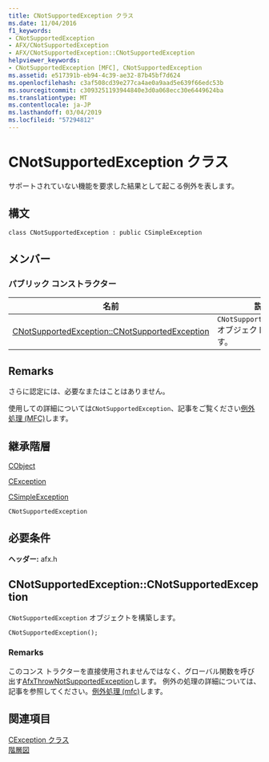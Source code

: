 ```yaml
---
title: CNotSupportedException クラス
ms.date: 11/04/2016
f1_keywords:
- CNotSupportedException
- AFX/CNotSupportedException
- AFX/CNotSupportedException::CNotSupportedException
helpviewer_keywords:
- CNotSupportedException [MFC], CNotSupportedException
ms.assetid: e517391b-eb94-4c39-ae32-87b45bf7d624
ms.openlocfilehash: c3af508cd39e277ca4ae0a9aad5e639f66edc53b
ms.sourcegitcommit: c3093251193944840e3d0a068ecc30e6449624ba
ms.translationtype: MT
ms.contentlocale: ja-JP
ms.lasthandoff: 03/04/2019
ms.locfileid: "57294812"
---
```

# <a name="cnotsupportedexception-class"></a>CNotSupportedException クラス

サポートされていない機能を要求した結果として起こる例外を表します。

## <a name="syntax"></a>構文

```
class CNotSupportedException : public CSimpleException
```

## <a name="members"></a>メンバー

### <a name="public-constructors"></a>パブリック コンストラクター

|名前|説明|
|----------|-----------------|
|[CNotSupportedException::CNotSupportedException](#cnotsupportedexception)|`CNotSupportedException` オブジェクトを構築します。|

## <a name="remarks"></a>Remarks

さらに認定には、必要なまたはことはありません。

使用しての詳細については`CNotSupportedException`、記事をご覧ください[例外処理 (MFC)](../../mfc/exception-handling-in-mfc.md)します。

## <a name="inheritance-hierarchy"></a>継承階層

[CObject](../../mfc/reference/cobject-class.md)

[CException](../../mfc/reference/cexception-class.md)

[CSimpleException](../../mfc/reference/csimpleexception-class.md)

`CNotSupportedException`

## <a name="requirements"></a>必要条件

**ヘッダー:** afx.h

##  <a name="cnotsupportedexception"></a>  CNotSupportedException::CNotSupportedException

`CNotSupportedException` オブジェクトを構築します。

```
CNotSupportedException();
```

### <a name="remarks"></a>Remarks

このコンス トラクターを直接使用されませんではなく、グローバル関数を呼び出す[AfxThrowNotSupportedException](exception-processing.md#afxthrownotsupportedexception)します。 例外の処理の詳細については、記事を参照してください。[例外処理 (mfc)](../exception-handling-in-mfc.md)します。

## <a name="see-also"></a>関連項目

[CException クラス](cexception-class.md)<br/>
[階層図](../hierarchy-chart.md)
